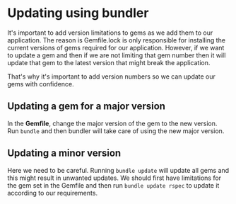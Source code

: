 # Updating using bundler
It's important to add version limitations to gems as we add them to our application. The reason is Gemfile.lock is only responsible for installing the current versions of gems required for our application. However, if we want to update a gem and then if we are not limiting that gem number then it will update that gem to the latest version that might break the application.

That's why it's important to add version numbers so we can update our gems with confidence.

## Updating a gem for a major version
In the **Gemfile**, change the major version of the gem to the new version. Run `bundle` and then bundler will take care of using the new major version.

## Updating a minor version
Here we need to be careful. Running `bundle update` will update all gems and this might result in unwanted updates. We should first have limitations for the gem set in the Gemfile and then run `bundle update rspec` to update it according to our requirements.
